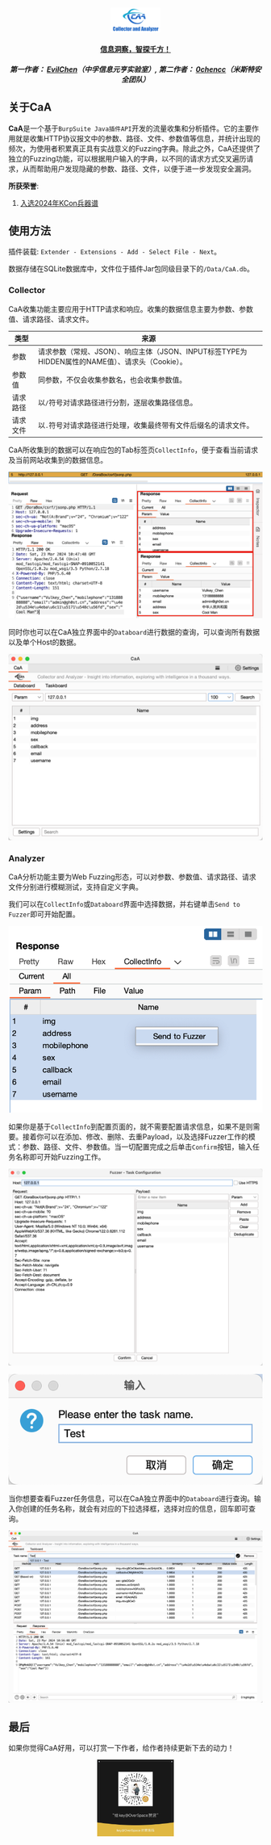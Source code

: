 
<div align="center">
<img src="images/logo.png" style="width: 20%" />
<h4><a href="https://github.com/gh0stkey/CaA">信息洞察，智探千方！</a></h4>
<h5>第一作者： <a href="https://github.com/gh0stkey">EvilChen</a>（中孚信息元亨实验室）, 第二作者： <a href="https://github.com/0chencc">0chencc</a>（米斯特安全团队）</h5>
</div>

## 关于CaA

**CaA**是一个基于`BurpSuite Java插件API`开发的流量收集和分析插件。它的主要作用就是收集HTTP协议报文中的参数、路径、文件、参数值等信息，并统计出现的频次，为使用者积累真正具有实战意义的Fuzzing字典。除此之外，CaA还提供了独立的Fuzzing功能，可以根据用户输入的字典，以不同的请求方式交叉遍历请求，从而帮助用户发现隐藏的参数、路径、文件，以便于进一步发现安全漏洞。

**所获荣誉**:

1. [入选2024年KCon兵器谱](https://mp.weixin.qq.com/s/H7QLItrMw-aaqL2-CAvBTg)

## 使用方法

插件装载: `Extender - Extensions - Add - Select File - Next`。

数据存储在SQLite数据库中，文件位于插件Jar包同级目录下的`/Data/CaA.db`。

### Collector

CaA收集功能主要应用于HTTP请求和响应。收集的数据信息主要为参数、参数值、请求路径、请求文件。

| 类型     | 来源                                                                                        |
|----------|-----------------------------------------------------------------------------------------------|
| 参数     | 请求参数（常规、JSON）、响应主体（JSON、INPUT标签TYPE为HIDDEN属性的NAME值）、请求头（Cookie）。 |
| 参数值   | 同参数，不仅会收集参数名，也会收集参数值。                                                         |
| 请求路径 | 以`/`符号对请求路径进行分割，逐层收集路径信息。                                                 |
| 请求文件 | 以`.`符号对请求路径进行处理，收集最终带有文件后缀名的请求文件。                                 |

CaA所收集到的数据可以在响应包的Tab标签页`CollectInfo`，便于查看当前请求及当前网站收集到的数据信息。

![collectinfo.png](images/panel/collectinfo.png)

同时你也可以在CaA独立界面中的`Databoard`进行数据的查询，可以查询所有数据以及单个Host的数据。

![databoard](images/panel/databoard.png)

### Analyzer

CaA分析功能主要为Web Fuzzing形态，可以对参数、参数值、请求路径、请求文件分别进行模糊测试，支持自定义字典。

我们可以在`CollectInfo`或`Databoard`界面中选择数据，并右键单击`Send to Fuzzer`即可开始配置。

![send_to_fuzzer](images/panel/fuzzer/send_to_fuzzer.png)

如果你是基于`CollectInfo`到配置页面的，就不需要配置请求信息，如果不是则需要。接着你可以在添加、修改、删除、去重Payload，以及选择Fuzzer工作的模式：参数、路径、文件、参数值。当一切配置完成之后单击`Confirm`按钮，输入任务名称即可开始Fuzzing工作。

![fuzzer_config](images/panel/fuzzer/fuzzer_config.png)

![input_task_name](images/panel/fuzzer/input_task_name.png)

当你想要查看Fuzzer任务信息，可以在CaA独立界面中的`Databoard`进行查询。输入你创建的任务名称，就会有对应的下拉选择框，选择对应的信息，回车即可查询。

![taskboard](images/panel/taskboard.png)


## 最后

如果你觉得CaA好用，可以打赏一下作者，给作者持续更新下去的动力！

<div align=center>
<img src="images/reward.jpeg" style="width: 30%" />
</div>